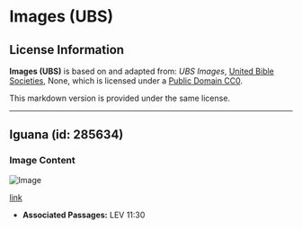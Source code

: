 # Images (UBS)

## License Information

**Images (UBS)** is based on and adapted from: _UBS Images_, [United Bible Societies](https://unitedbiblesocieties.org/), None, which is licensed under a [Public Domain CC0](https://creativecommons.org/public-domain/cc0/).

This markdown version is provided under the same license.



--------------------------------

## Iguana (id: 285634)

### Image Content

![Image](https://cdn.aquifer.bible/aquifer-content/resources/Media/WEB-0315_iguana.jpg)

[link](https://cdn.aquifer.bible/aquifer-content/resources/Media/WEB-0315_iguana.jpg)

* **Associated Passages:** LEV 11:30


